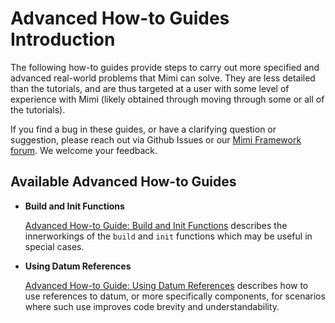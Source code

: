 # Advanced How-to Guides Introduction

The following how-to guides provide steps to carry out more specified and advanced real-world problems that Mimi can solve. They are less detailed than the tutorials, and are thus targeted at a user with some level of experience with Mimi (likely obtained through moving through some or all of the tutorials). 

If you find a bug in these guides, or have a clarifying question or suggestion, please reach out via Github Issues or our [Mimi Framework forum](https://forum.mimiframework.org).  We welcome your feedback.

## Available Advanced How-to Guides

- **Build and Init Functions**

    [Advanced How-to Guide: Build and Init Functions](@ref) describes the innerworkings of the `build` and `init` functions which may be useful in special cases.

- **Using Datum References**

   [Advanced How-to Guide: Using Datum References](@ref) describes how to use references to datum, or more specifically components, for scenarios where such use improves code brevity and understandability.

